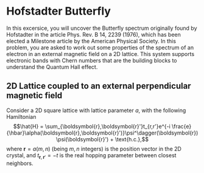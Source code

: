 # Hofstadter Butterfly

In this excersice, you will uncover the Butterfly spectrum originally found by Hofstadter in the article Phys. Rev. B 14, 2239 (1976), which has been elected a Milestone article by the American Physical Society.
In this problem, you are asked to work out some properties of the spectrum of an electron in an external magnetic field on a 2D lattice. This system supports electronic bands with Chern numbers that are the building blocks to understand the Quantum Hall effect.

## 2D Lattice coupled to an external perpendicular magnetic field

Consider a 2D square lattice with lattice parameter $a$, with the following Hamiltonian
$$\hat{H} =  \sum_{\boldsymbol{r},\boldsymbol{r}'}t_{r,r'}e^{-i \frac{e}{\hbar}\alpha(\boldsymbol{r},\boldsymbol{r}')}\psi^\dagger(\boldsymbol{r})\psi(\boldsymbol{r}') + \text{h.c.},$$
where $\boldsymbol{r}=a(m,n)$ (being $m,n$ integers) is the position vector in the 2D crystal, and $t_{\boldsymbol{r},\boldsymbol{r}'}=-t$ is the real hopping parameter between closest neighbors.
